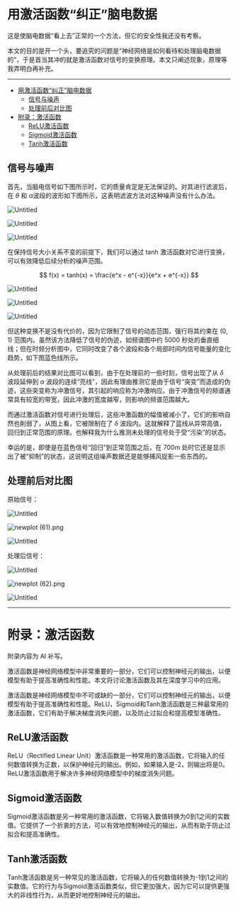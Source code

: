 # 用激活函数“纠正”脑电数据

这是使脑电数据“看上去”正常的一个方法，但它的安全性我还没有考察。

本文的目的是开一个头，要追究的问题是“神经网络是如何看待和处理脑电数据的”，于是首当其冲的就是激活函数对信号的变换原理。本文只阐述现象，原理等我弄明白再补充。

---
- [用激活函数“纠正”脑电数据](#用激活函数纠正脑电数据)
  - [信号与噪声](#信号与噪声)
  - [处理前后对比图](#处理前后对比图)
- [附录：激活函数](#附录激活函数)
  - [ReLU激活函数](#relu激活函数)
  - [Sigmoid激活函数](#sigmoid激活函数)
  - [Tanh激活函数](#tanh激活函数)


## 信号与噪声

首先，当脑电信号如下图所示时，它的质量肯定是无法保证的。对其进行滤波后，在 $\theta$ 和 $\alpha$波段的波形如下图所示，这表明滤波方法对这种噪声没有什么办法。

![Untitled](%E7%94%A8%E6%BF%80%E6%B4%BB%E5%87%BD%E6%95%B0%E2%80%9C%E7%BA%A0%E6%AD%A3%E2%80%9D%E8%84%91%E7%94%B5%E6%95%B0%E6%8D%AE%20c497e3d374ec479aa58663f76b0135e1/Untitled.png)

![Untitled](%E7%94%A8%E6%BF%80%E6%B4%BB%E5%87%BD%E6%95%B0%E2%80%9C%E7%BA%A0%E6%AD%A3%E2%80%9D%E8%84%91%E7%94%B5%E6%95%B0%E6%8D%AE%20c497e3d374ec479aa58663f76b0135e1/Untitled%201.png)

![Untitled](%E7%94%A8%E6%BF%80%E6%B4%BB%E5%87%BD%E6%95%B0%E2%80%9C%E7%BA%A0%E6%AD%A3%E2%80%9D%E8%84%91%E7%94%B5%E6%95%B0%E6%8D%AE%20c497e3d374ec479aa58663f76b0135e1/Untitled%202.png)

在保持信号大小关系不变的前提下，我们可以通过 tanh 激活函数对它进行变换，可以有效降低后续分析的噪声范围。

$$
f(x) = tanh(x) = \frac{e^x - e^{-x}}{e^x + e^{-x}}
$$

![Untitled](%E7%94%A8%E6%BF%80%E6%B4%BB%E5%87%BD%E6%95%B0%E2%80%9C%E7%BA%A0%E6%AD%A3%E2%80%9D%E8%84%91%E7%94%B5%E6%95%B0%E6%8D%AE%20c497e3d374ec479aa58663f76b0135e1/Untitled%203.png)

![Untitled](%E7%94%A8%E6%BF%80%E6%B4%BB%E5%87%BD%E6%95%B0%E2%80%9C%E7%BA%A0%E6%AD%A3%E2%80%9D%E8%84%91%E7%94%B5%E6%95%B0%E6%8D%AE%20c497e3d374ec479aa58663f76b0135e1/Untitled%204.png)

![Untitled](%E7%94%A8%E6%BF%80%E6%B4%BB%E5%87%BD%E6%95%B0%E2%80%9C%E7%BA%A0%E6%AD%A3%E2%80%9D%E8%84%91%E7%94%B5%E6%95%B0%E6%8D%AE%20c497e3d374ec479aa58663f76b0135e1/Untitled%205.png)

但这种变换不是没有代价的，因为它限制了信号的动态范围，强行将其约束在 $(0, 1)$ 范围内。虽然该方法降低了信号的伪迹，如频谱图中约 5000 秒处的垂直细线；但在时频分析图中，它同时改变了各个波段和各个局部时间内信号能量的变化趋势，如下图蓝色线所示。

从处理前后的结果对比图可以看到，由于在处理前的一些时刻，信号出现了从 $\delta$ 波段延伸到 $\alpha$ 波段的连续“亮线”，因此有理由推测它是由于信号“突变”而造成的伪迹，这些突变称为冲激信号，其引起的响应称为冲激响应。由于冲激信号的频谱通常具有较宽的带宽，因此冲激的宽度越窄，则影响的频谱范围越大。

而通过激活函数对信号进行处理后，这些冲激函数的幅值被减小了，它们的影响自然也削弱了，从图上看，它被限制在了 $\delta$ 波段内。这就解释了蓝线从异常高值，回归到正常范围的原理。也解释我为什么推测未处理的信号处于受“污染”的状态。

幸运的是，即使是在蓝色信号“回归”到正常范围之后，在 700m 处时它还是显示出了被“抑制”的状态，这说明这组噪声数据还是能够捕风捉影一些东西的。

## 处理前后对比图

原始信号：

![Untitled](%E7%94%A8%E6%BF%80%E6%B4%BB%E5%87%BD%E6%95%B0%E2%80%9C%E7%BA%A0%E6%AD%A3%E2%80%9D%E8%84%91%E7%94%B5%E6%95%B0%E6%8D%AE%20c497e3d374ec479aa58663f76b0135e1/Untitled%206.png)

![newplot (61).png](%E7%94%A8%E6%BF%80%E6%B4%BB%E5%87%BD%E6%95%B0%E2%80%9C%E7%BA%A0%E6%AD%A3%E2%80%9D%E8%84%91%E7%94%B5%E6%95%B0%E6%8D%AE%20c497e3d374ec479aa58663f76b0135e1/newplot_(61).png)

![Untitled](%E7%94%A8%E6%BF%80%E6%B4%BB%E5%87%BD%E6%95%B0%E2%80%9C%E7%BA%A0%E6%AD%A3%E2%80%9D%E8%84%91%E7%94%B5%E6%95%B0%E6%8D%AE%20c497e3d374ec479aa58663f76b0135e1/Untitled%207.png)

处理后信号：

![Untitled](%E7%94%A8%E6%BF%80%E6%B4%BB%E5%87%BD%E6%95%B0%E2%80%9C%E7%BA%A0%E6%AD%A3%E2%80%9D%E8%84%91%E7%94%B5%E6%95%B0%E6%8D%AE%20c497e3d374ec479aa58663f76b0135e1/Untitled%208.png)

![newplot (62).png](%E7%94%A8%E6%BF%80%E6%B4%BB%E5%87%BD%E6%95%B0%E2%80%9C%E7%BA%A0%E6%AD%A3%E2%80%9D%E8%84%91%E7%94%B5%E6%95%B0%E6%8D%AE%20c497e3d374ec479aa58663f76b0135e1/newplot_(62).png)

![Untitled](%E7%94%A8%E6%BF%80%E6%B4%BB%E5%87%BD%E6%95%B0%E2%80%9C%E7%BA%A0%E6%AD%A3%E2%80%9D%E8%84%91%E7%94%B5%E6%95%B0%E6%8D%AE%20c497e3d374ec479aa58663f76b0135e1/Untitled%209.png)

---

# 附录：激活函数

附录内容为 AI 补写。

激活函数是神经网络模型中非常重要的一部分，它们可以控制神经元的输出，以便模型有助于提高准确性和性能。本文将讨论激活函数及其在深度学习中的应用。

激活函数是神经网络模型中不可或缺的一部分，它们可以控制神经元的输出，以便模型有助于提高准确性和性能。ReLU，Sigmoid和Tanh激活函数是三种最常用的激活函数，它们有助于解决梯度消失问题，以及防止过拟合和提高模型准确性。

## ReLU激活函数

ReLU（Rectified Linear Unit）激活函数是一种常用的激活函数，它将输入的任何数值转换为正数，以保护神经元的输出。例如，如果输入是-2，则输出将是0。ReLU激活函数用于解决许多神经网络模型中的梯度消失问题。

## Sigmoid激活函数

Sigmoid激活函数是另一种常用的激活函数，它将输入数值转换为0到1之间的实数值。它提供了一个折衷的方法，可以有效地控制神经元的输出，从而有助于防止过拟合和提高准确性。

## Tanh激活函数

Tanh激活函数是另一种常见的激活函数，它将输入的任何数值转换为-1到1之间的实数值。它的行为与Sigmoid激活函数类似，但它更加强大，因为它可以提供更强大的非线性行为，从而更好地控制神经元的输出。